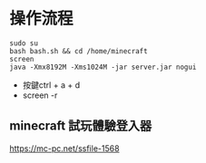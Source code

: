 # 操作流程
```
sudo su
bash bash.sh && cd /home/minecraft
screen
java -Xmx8192M -Xms1024M -jar server.jar nogui
```

- 按鍵ctrl + a + d 
- screen -r

## minecraft 試玩體驗登入器
https://mc-pc.net/ssfile-1568
